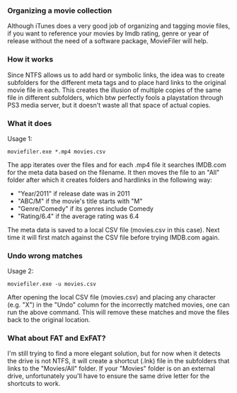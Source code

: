 ### Organizing a movie collection

Although iTunes does a very good job of organizing and tagging movie files, if you want to reference your movies by Imdb rating, genre or year of release without the need of a software package, MovieFiler will help.

### How it works

Since NTFS allows us to add hard or symbolic links, the idea was to create subfolders for the different meta tags and to place hard links to the original movie file in each. This creates the illusion of multiple copies of the same file in different subfolders, which btw perfectly fools a playstation through PS3 media server, but it doesn't waste all that space of actual copies.

### What it does

Usage 1: 

	moviefiler.exe *.mp4 movies.csv


The app iterates over the files and for each .mp4 file it searches IMDB.com for the meta data based on the filename. It then moves the file to an "All" folder after which it creates folders and hardlinks in the following way:

- "Year/2011" if release date was in 2011
- "ABC/M" if the movie's title starts with "M"
- "Genre/Comedy" if its genres include Comedy
- "Rating/6.4" if the average rating was 6.4

The meta data is saved to a local CSV file (movies.csv in this case). Next time it will first match against the CSV file before trying IMDB.com again. 

### Undo wrong matches

Usage 2:

	moviefiler.exe -u movies.csv

After opening the local CSV file (movies.csv) and placing any character (e.g. "X") in the "Undo" column for the incorrectly matched movies, one can run the above command. This will remove these matches and move the files back to the original location.

### What about FAT and ExFAT?

I'm still trying to find a more elegant solution, but for now when it detects the drive is not NTFS, it will create a shortcut (.lnk) file in the subfolders that links to the "Movies/All" folder. If your "Movies" folder is on an external drive, unfortunately you'll have to ensure the same drive letter for the shortcuts to work.